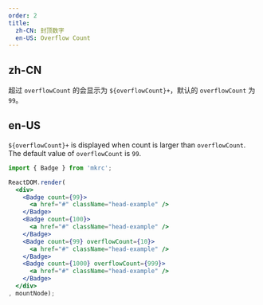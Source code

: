 ```yaml
---
order: 2
title:
  zh-CN: 封顶数字
  en-US: Overflow Count
---
```


## zh-CN

超过 `overflowCount` 的会显示为 `${overflowCount}+`，默认的 `overflowCount` 为 `99`。

## en-US

`${overflowCount}+` is displayed when count is larger than `overflowCount`. The default value of `overflowCount` is `99`.

````jsx
import { Badge } from 'mkrc';

ReactDOM.render(
  <div>
    <Badge count={99}>
      <a href="#" className="head-example" />
    </Badge>
    <Badge count={100}>
      <a href="#" className="head-example" />
    </Badge>
    <Badge count={99} overflowCount={10}>
      <a href="#" className="head-example" />
    </Badge>
    <Badge count={1000} overflowCount={999}>
      <a href="#" className="head-example" />
    </Badge>
  </div>
, mountNode);
````
